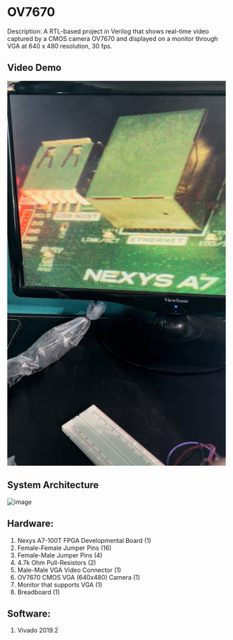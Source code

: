 # OV7670 
Description: A RTL-based project in Verilog that shows real-time video captured by a CMOS camera OV7670 and displayed on a monitor through VGA at 640 x 480 resolution, 30 fps.     
   
## Video Demo
  [![video](https://github.com/amsacks/FPGA-real-time-video-capture/blob/main/misc/youtube_ov7670_image.jpg)](https://youtube.com/shorts/bjaxS5tyzRs)  
     
## System Architecture 
  ![image](https://github.com/amsacks/OV7670/blob/main/misc/OV7670_block_diagram.png)  
  
  
## Hardware:    
1. Nexys A7-100T FPGA Developmental Board (1)
2. Female-Female Jumper Pins              (16)
3. Female-Male Jumper Pins                (4)
4. 4.7k Ohm Pull-Resistors                (2)
5. Male-Male VGA Video Connector          (1)
6. OV7670 CMOS VGA (640x480) Camera       (1)
7. Monitor that supports VGA              (1)
8. Breadboard                             (1)
  
## Software:  
1. Vivado 2019.2  
